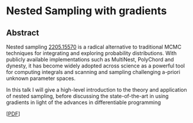 # Nested Sampling with gradients

## Abstract

Nested sampling [2205.15570](https://arxiv.org/abs/2205.15570) is a radical alternative to traditional MCMC techniques for integrating and exploring probability distributions. With publicly available implementations such as MultiNest, PolyChord and dynesty, it has become widely adopted across science as a powerful tool for computing integrals and scanning and sampling challenging a-priori unknown parameter spaces.

In this talk I will give a high-level introduction to the theory and application of nested sampling, before discussing the state-of-the-art in using gradients in light of the advances in differentiable programming

 
[[PDF](https://github.com/williamjameshandley/talks/raw/miapbp_2023/will_handley_miapbp_2023.pdf)] 
 
